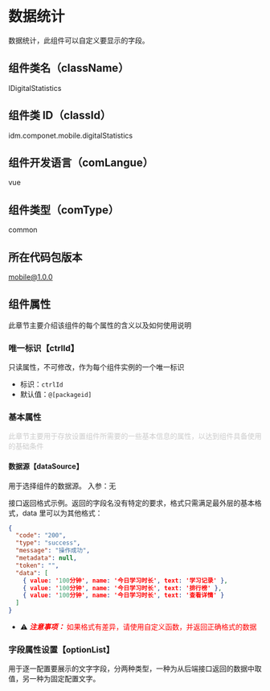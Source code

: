 # 数据统计

数据统计，此组件可以自定义要显示的字段。

## 组件类名（className）

IDigitalStatistics

## 组件类 ID（classId）

idm.componet.mobile.digitalStatistics

## 组件开发语言（comLangue）

vue

## 组件类型（comType）

common

## 所在代码包版本

mobile@1.0.0

## 组件属性

此章节主要介绍该组件的每个属性的含义以及如何使用说明

### 唯一标识【ctrlId】

只读属性，不可修改，作为每个组件实例的一个唯一标识

- 标识：`ctrlId`
- 默认值：`@[packageid]`

### 基本属性

<font color="#CCCCCC">此章节主要用于存放设置组件所需要的一些基本信息的属性，以达到组件具备使用的基础条件</font>

#### 数据源【dataSource】

用于选择组件的数据源。
入参：无

接口返回格式示例。返回的字段名没有特定的要求，格式只需满足最外层的基本格式，data 里可以为其他格式：

```json
{
  "code": "200",
  "type": "success",
  "message": "操作成功",
  "metadata": null,
  "token": "",
  "data": [
    { value: '100分钟', name: '今日学习时长', text: '学习记录' },
    { value: '100分钟', name: '今日学习时长', text: '排行榜' },
    { value: '100分钟', name: '今日学习时长', text: '查看详情' }
  ]
}
```

- ⚠ <font color="#FF0000">**_注意事项：_**</font>
  <font color="#FF0000">如果格式有差异，请使用自定义函数，并返回正确格式的数据</font>

### 字段属性设置【optionList】

用于逐一配置要展示的文字字段，分两种类型，一种为从后端接口返回的数据中取值，另一种为固定配置文字。
